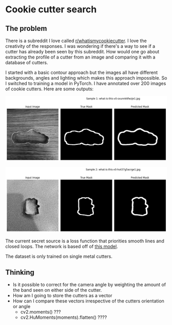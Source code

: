 # Cookie cutter search

## The problem

There is a subreddit I love called [r/whatismycookiecutter](https://www.reddit.com/r/whatismycookiecutter/). I love the creativity of the responses. I was wondering if there's a way to see if a cutter has already been seen by this subreddit. How would one go about extracting the profile of a cutter from an image and comparing it with a database of cutters.

I started with a basic contour approach but the images all have different backgrounds, angles and lighting which makes this approach impossible. So I switched to training a model in PyTorch. I have annotated over 200 images of cookie cutters. Here are some outputs:

![alt text](ReadmeImages/image.png)

![alt text](ReadmeImages/image-1.png)

The current secret source is a loss function that priorities smooth lines and closed loops. The network is based off of [this model](https://github.com/aladdinpersson/Machine-Learning-Collection/blob/master/ML/Pytorch/image_segmentation/semantic_segmentation_unet/train.py).

The dataset is only trained on single metal cutters.

## Thinking

- Is it possible to correct for the camera angle by weighting the amount of the band seen on either side of the cutter.
- How am I going to store the cutters as a vector
- How can I compare these vectors irrespective of the cutters orientation or angle
  - cv2.moments() ???
  - cv2.HuMoments(moments).flatten() ????

